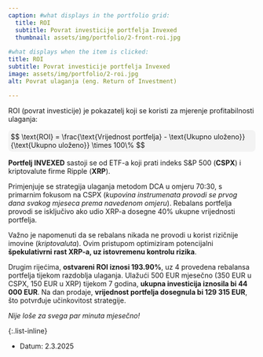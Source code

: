 ```yaml
---
caption: #what displays in the portfolio grid:
  title: ROI
  subtitle: Povrat investicije portfelja Invexed
  thumbnail: assets/img/portfolio/2-front-roi.jpg
  
#what displays when the item is clicked:
title: ROI
subtitle: Povrat investicije portfelja Invexed
image: assets/img/portfolio/2-roi.jpg
alt: Povrat ulaganja (eng. Return of Investment)

---
```

ROI (povrat investicije) je pokazatelj koji se koristi za mjerenje profitabilnosti ulaganja:
<div style="background-color:#f3f3f3; padding:5px; border-radius:8px; font-size: 1em;">
  $$  
  \text{ROI} = \frac{\text{Vrijednost portfelja} - \text{Ukupno uloženo}}{\text{Ukupno uloženo}} \times 100\%  
  $$  
</div>

**Portfelj INVEXED** sastoji se od ETF-a koji prati indeks S&P 500 (**CSPX**) i kriptovalute firme Ripple (**XRP**).

Primjenjuje se strategija ulaganja metodom DCA u omjeru 70:30, s primarnim fokusom na CSPX (*kupovina instrumenata provodi se prvog dana svakog mjeseca prema navedenom omjeru*). Rebalans portfelja provodi se isključivo ako udio XRP-a dosegne 40% ukupne vrijednosti portfelja.

Važno je napomenuti da se rebalans nikada ne provodi u korist rizičnije imovine (*kriptovaluta*). Ovim pristupom optimiziram potencijalni **špekulativrni rast XRP-a, uz istovremenu kontrolu rizika**.

Drugim rijećima, **ostvareni ROI iznosi 193.90%**, uz 4 provedena rebalansa portfelja tijekom razdoblja ulaganja.
Ulažući 500 EUR mjesečno (350 EUR u CSPX, 150 EUR u XRP) tijekom 7 godina, **ukupna investicija iznosila bi 44 000 EUR**.
Na dan prodaje, **vrijednost portfelja dosegnula bi 129 315 EUR**, što potvrđuje učinkovitost strategije.

*Nije loše za svega par minuta mjesečno!*

{:.list-inline} 
- Datum: 2.3.2025

<!-- MathJax support -->
<script type="text/javascript" async
  src="https://cdnjs.cloudflare.com/ajax/libs/mathjax/2.7.7/MathJax.js?config=TeX-MML-AM_CHTML">
</script>